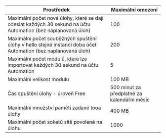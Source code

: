 | Prostředek | Maximální omezení |
| --- | --- |
| Maximální počet nové úlohy, které se dají odeslat každých 30 sekund na účtu Automation (bez naplánovaná úloh) |100 |
| Maximální počet souběžných spuštění úlohy v hello stejné instanci doba účet Automation (bez naplánovaná úloh) |200 |
| Maximální počet modulů, které lze importovat každých 30 sekund na účtu Automation |5 |
| Maximální velikost modulu |100 MB |
| Čas spuštění úlohy - úroveň Free |500 minut za předplatné za kalendářní měsíc |
| Maximální množství paměti zadané tooa úlohy |400 MB |
| Maximální počet soketů sítě povolené na úlohu |1000 |

